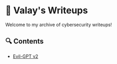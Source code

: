 # 🧠 Valay's Writeups

Welcome to my archive of cybersecurity writeups!

## 🔍 Contents

- [Evil-GPT v2](./evilgpt-v2/)
